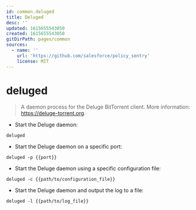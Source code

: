 ```yaml
---
id: common.deluged
title: Deluged
desc: ''
updated: 1615655543050
created: 1615655543050
gitDirPath: pages/common
sources:
  - name: ''
    url: 'https://github.com/salesforce/policy_sentry'
    license: MIT
---
```

# deluged

> A daemon process for the Deluge BitTorrent client.
> More information: <https://deluge-torrent.org>.

- Start the Deluge daemon:

`deluged`

- Start the Deluge daemon on a specific port:

`deluged -p {{port}}`

- Start the Deluge daemon using a specific configuration file:

`deluged -c {{path/to/configuration_file}}`

- Start the Deluge daemon and output the log to a file:

`deluged -l {{path/to/log_file}}`

